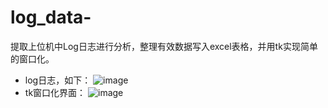 # log_data-
提取上位机中Log日志进行分析，整理有效数据写入excel表格，并用tk实现简单的窗口化。
- log日志，如下：
![image]()
- tk窗口化界面：
![image]()

